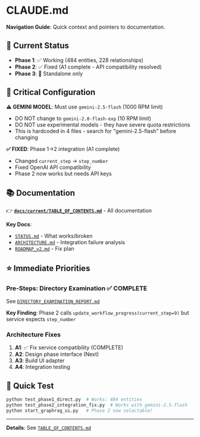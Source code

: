 # CLAUDE.md

**Navigation Guide**: Quick context and pointers to documentation.

## 🎯 Current Status
- **Phase 1**: ✅ Working (484 entities, 228 relationships)
- **Phase 2**: ✅ Fixed (A1 complete - API compatibility resolved)
- **Phase 3**: 🔧 Standalone only

## 🚨 Critical Configuration
**⚠️ GEMINI MODEL**: Must use `gemini-2.5-flash` (1000 RPM limit)
- DO NOT change to `gemini-2.0-flash-exp` (10 RPM limit) 
- DO NOT use experimental models - they have severe quota restrictions
- This is hardcoded in 4 files - search for "gemini-2.5-flash" before changing

**✅ FIXED**: Phase 1→2 integration (A1 complete)
- Changed `current_step` → `step_number` 
- Fixed OpenAI API compatibility
- Phase 2 now works but needs API keys

## 📚 Documentation
👉 **[`docs/current/TABLE_OF_CONTENTS.md`](docs/current/TABLE_OF_CONTENTS.md)** - All documentation

**Key Docs**:
- [`STATUS.md`](docs/current/STATUS.md) - What works/broken
- [`ARCHITECTURE.md`](docs/current/ARCHITECTURE.md) - Integration failure analysis
- [`ROADMAP_v2.md`](docs/current/ROADMAP_v2.md) - Fix plan

## ⭐ Immediate Priorities

### Pre-Steps: Directory Examination ✅ COMPLETE
See [`DIRECTORY_EXAMINATION_REPORT.md`](docs/current/DIRECTORY_EXAMINATION_REPORT.md)

**Key Finding**: Phase 2 calls `update_workflow_progress(current_step=9)` but service expects `step_number`

### Architecture Fixes
1. **A1**: ✅ Fix service compatibility (COMPLETE)
2. **A2**: Design phase interface (Next)
3. **A3**: Build UI adapter  
4. **A4**: Integration testing

## 🧪 Quick Test
```bash
python test_phase1_direct.py  # Works: 484 entities
python test_phase2_integration_fix.py  # Works with gemini-2.5-flash
python start_graphrag_ui.py   # Phase 2 now selectable!
```

---
**Details**: See [`TABLE_OF_CONTENTS.md`](docs/current/TABLE_OF_CONTENTS.md)